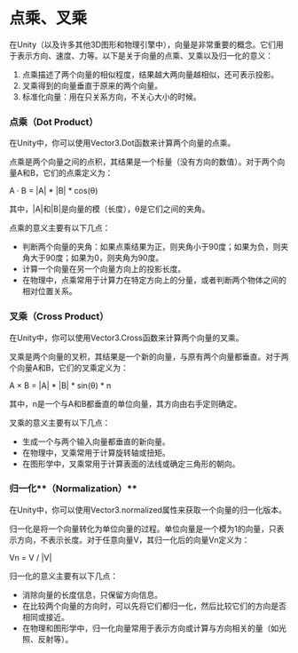 # 点乘、叉乘

在Unity（以及许多其他3D图形和物理引擎中），向量是非常重要的概念。它们用于表示方向、速度、力等。以下是关于向量的点乘、叉乘以及归一化的意义：

1. 点乘描述了两个向量的相似程度，结果越大两向量越相似，还可表示投影。
2. 叉乘得到的向量垂直于原来的两个向量。 
3. 标准化向量：用在只关系方向，不关心大小的时候。

### 点乘（Dot Product）

在Unity中，你可以使用Vector3.Dot函数来计算两个向量的点乘。

点乘是两个向量之间的点积，其结果是一个标量（没有方向的数值）。对于两个向量A和B，它们的点乘定义为：

A · B = |A| * |B| * cos(θ)

其中，|A|和|B|是向量的模（长度），θ是它们之间的夹角。

点乘的意义主要有以下几点：

- 判断两个向量的夹角：如果点乘结果为正，则夹角小于90度；如果为负，则夹角大于90度；如果为0，则夹角为90度。
- 计算一个向量在另一个向量方向上的投影长度。
- 在物理中，点乘常用于计算力在特定方向上的分量，或者判断两个物体之间的相对位置关系。

### 叉乘（Cross Product）

在Unity中，你可以使用Vector3.Cross函数来计算两个向量的叉乘。

叉乘是两个向量的叉积，其结果是一个新的向量，与原有两个向量都垂直。对于两个向量A和B，它们的叉乘定义为：

A × B = |A| * |B| * sin(θ) * n

其中，n是一个与A和B都垂直的单位向量，其方向由右手定则确定。

叉乘的意义主要有以下几点：

- 生成一个与两个输入向量都垂直的新向量。
- 在物理中，叉乘常用于计算旋转轴或扭矩。
- 在图形学中，叉乘常用于计算表面的法线或确定三角形的朝向。

### 归一化**（Normalization）**

在Unity中，你可以使用Vector3.normalized属性来获取一个向量的归一化版本。

归一化是将一个向量转化为单位向量的过程。单位向量是一个模为1的向量，只表示方向，不表示长度。对于任意向量V，其归一化后的向量Vn定义为：

Vn = V / |V|

归一化的意义主要有以下几点：

- 消除向量的长度信息，只保留方向信息。
- 在比较两个向量的方向时，可以先将它们都归一化，然后比较它们的方向是否相同或接近。
- 在物理和图形学中，归一化向量常用于表示方向或计算与方向相关的量（如光照、反射等）。
